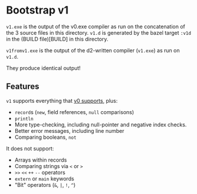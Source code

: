 # Bootstrap v1

`v1.exe` is the output of the v0.exe compiler as run on the concatenation
of the 3 source files in this directory. `v1.d` is generated by the bazel
target `:v1d` in the (BUILD file)[BUILD] in this directory.

`v1fromv1.exe` is the output of the d2-written compiler (`v1.exe`) as run
on `v1.d`.

They produce identical output!

## Features

`v1` supports everything that [v0 supports](../v0/README.md#features), plus:
   * `record`s (`new`, field references, `null` comparisons)
   * `println`
   * More type-checking, including null-pointer and negative index checks.
   * Better error messages, including line number
   * Comparing booleans, `not`

It does not support:
   * Arrays within records
   * Comparing strings via `<` or `>`
   * `>>` `<<` `++` `--` operators
   * `extern` or `main` keywords
   * "Bit" operators (`&`, `|`, `!`, `^`)

